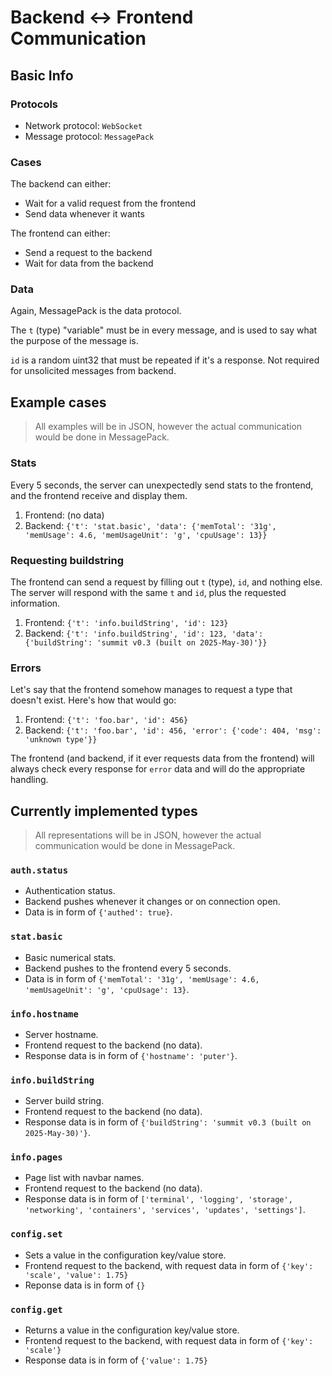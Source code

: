 # Backend <-> Frontend Communication

## Basic Info

### Protocols

- Network protocol: `WebSocket`
- Message protocol: `MessagePack`

### Cases

The backend can either:

- Wait for a valid request from the frontend
- Send data whenever it wants

The frontend can either:

- Send a request to the backend
- Wait for data from the backend

### Data

Again, MessagePack is the data protocol.

The `t` (type) "variable" must be in every message, and is used to say what the purpose of the message is.

`id` is a random uint32 that must be repeated if it's a response. Not required for unsolicited messages from backend.

## Example cases

> All examples will be in JSON, however the actual communication would be done in MessagePack.

### Stats

Every 5 seconds, the server can unexpectedly send stats to the frontend, and the frontend receive and display them.

1. Frontend: (no data)
2. Backend: `{'t': 'stat.basic', 'data': {'memTotal': '31g', 'memUsage': 4.6, 'memUsageUnit': 'g', 'cpuUsage': 13}}`

### Requesting buildstring

The frontend can send a request by filling out `t` (type), `id`, and nothing else. The server will respond with the same `t` and `id`, plus the requested information.

1. Frontend: `{'t': 'info.buildString', 'id': 123}`
2. Backend: `{'t': 'info.buildString', 'id': 123, 'data': {'buildString': 'summit v0.3 (built on 2025-May-30)'}}`

### Errors

Let's say that the frontend somehow manages to request a type that doesn't exist. Here's how that would go:

1. Frontend: `{'t': 'foo.bar', 'id': 456}`
2. Backend: `{'t': 'foo.bar', 'id': 456, 'error': {'code': 404, 'msg': 'unknown type'}}`

The frontend (and backend, if it ever requests data from the frontend) will always check every response for `error` data and will do the appropriate handling.

## Currently implemented types

> All representations will be in JSON, however the actual communication would be done in MessagePack.

### `auth.status`

- Authentication status.
- Backend pushes whenever it changes or on connection open.
- Data is in form of `{'authed': true}`.

### `stat.basic`

- Basic numerical stats.
- Backend pushes to the frontend every 5 seconds.
- Data is in form of `{'memTotal': '31g', 'memUsage': 4.6, 'memUsageUnit': 'g', 'cpuUsage': 13}`.

### `info.hostname`

- Server hostname.
- Frontend request to the backend (no data).
- Response data is in form of `{'hostname': 'puter'}`.

### `info.buildString`

- Server build string.
- Frontend request to the backend (no data).
- Response data is in form of `{'buildString': 'summit v0.3 (built on 2025-May-30)'}`.

### `info.pages`

- Page list with navbar names.
- Frontend request to the backend (no data).
- Response data is in form of `['terminal', 'logging', 'storage', 'networking', 'containers', 'services', 'updates', 'settings']`.

### `config.set`

- Sets a value in the configuration key/value store.
- Frontend request to the backend, with request data in form of `{'key': 'scale', 'value': 1.75}`
- Reponse data is in form of `{}`

### `config.get`

- Returns a value in the configuration key/value store.
- Frontend request to the backend, with request data in form of `{'key': 'scale'}`
- Response data is in form of `{'value': 1.75}`
